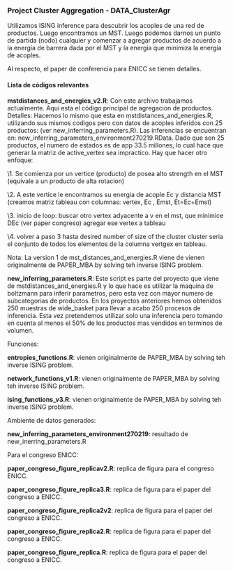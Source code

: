 ### Project Cluster Aggregation - DATA_ClusterAgr

Utilizamos ISING inference para descubrir los acoples de una red de productos. Luego encontramos un MST. Luego podemos darnos un punto de partida (nodo) cualquier y comenzar a agregar productos de acuerdo a la energía de barrera dada por el MST y la energía que minimiza la energía de acoples.

Al respecto, el paper de conferencia para ENICC se tienen detalles.



#### Lista de códigos relevantes

**mstdistances_and_energies_v2.R**: Con este archivo trabajamos actualmente. Aqui esta el código principal de agregacion de productos. Detalles:
Hacemos lo mismo que esta en mstdistances_and_energies.R, utilizando sus mismos codigos pero con datos de acoples inferidos con 25 productos: (ver new_inferring_parameters.R). Las inferencias se encuentran en: new_inferring_parameters_environment270219.RData. Dado que son 25 productos, el numero de estados es de app 33.5 millones, lo cual hace que generar la matriz de active_vertex sea impractico. Hay que hacer otro enfoque:

 \1. Se comienza por un vertice (producto) de posea alto strength en el MST (equivale a un producto de alta rotacion)

\2. A este vertice le encontramos su energia de acople Ec y distancia MST  (creamos matriz tableau con columnas: vertex, Ec , Emst, Et=Ec+Emst)

\3. inicio de loop: buscar otro vertex adyacente a v en el mst, que minimice DEc (ver paper congreso) agregar ese vertex a tableau

\4. volver a paso 3 hasta desired number of size of the cluster cluster seria el conjunto de todos los elementos de la columna vertgex en tableau.

Nota: La version 1 de  mst_distances_and_energies.R  viene de vienen originalmente de PAPER_MBA by solving teh inverse ISING problem.



**new_inferring_parameters.R**: Este script es parte del proyecto que viene de mstdistances_and_energies.R y lo que hace es utilizar la maquina de boltzmann para inferir parametros,  pero esta vez con mayor numero de subcategorias de productos. En los proyectos anteriores hemos obtenidos 250 muestras de wide_basket para llevar a acabo 250 procesos de inferencia. Esta vez pretendemos utilizar solo una inferencia pero tomando en cuenta al menos el 50% de los productos mas vendidos en terminos de volumen.



Funciones:

**entropies_functions.R**: vienen originalmente de PAPER_MBA by solving teh inverse ISING problem.

**network_functions_v1.R**: vienen originalmente de PAPER_MBA by solving teh inverse ISING problem.

**ising_functions_v3.R**: vienen originalmente de PAPER_MBA by solving teh inverse ISING problem.



Ambiente de datos generados:

**new_inferring_parameters_environment270219**: resultado de new_inerring_parameters.R





Para el congreso ENICC:

**paper_congreso_figure_replicav2.R**: replica de figura para el congreso ENICC.

**paper_congreso_figure_replica3.R**: replica de figura para el paper del congreso a ENICC.

**paper_congreso_figure_replica2v2**: replica de figura para el paper del congreso a ENICC.

**paper_congreso_figure_replica2.R**: replica de figura para el paper del congreso a ENICC.

**paper_congreso_figure_replica.R**: replica de figura para el paper del congreso a ENICC.
